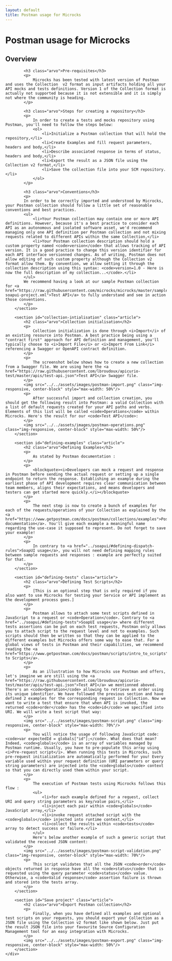 ```yaml
---
layout: default
title: Postman usage for Microcks
---
```


<div class="content">
	<div class="jumbotron clearfix">
		<div class="container">
       <h1 class="page-title arvo">Postman usage for Microcks</h1>
    </div>
	</div>
	<div class="container">
    <section id="intro" class="article">
			<h2 class="arvo">Overview</h2>

			<h3 class="arvo">Pre-requisites</h3>
			<p>
				Microcks has been tested with latest version of Postman and uses the Collection  v2 format as input artifacts holding all your API mocks and tests definitions. Version 1 of the Collection format is actually not supported because it is not extensible and it is simply not where the community is heading.
			</p>

			<h3 class="arvo">Steps for creating a repository</h3>
			<p>
				In order to create a tests and mocks repository using Postman, you'll need to follow the steps below:
				<ol>
					<li>Initialize a Postman collection that will hold the repository,</li>
					<li>Create Examples and fill request parameters, headers and body,</li>
					<li>Describe associated response in terms of status, headers and body,</li>
					<li>Export the result as a JSON file using the Collection v2 format,</li>
					<li>Save the collection file into your SCM repository.</li>
				</ol>
			</p>

			<h3 class="arvo">Conventions</h3>
			<p>
			In order to be correctly imported and understood by Microcks, your Postman collection should follow a little set of reasonable conventions and best practices.
			<ul>
				<li>Your Postman collection may contain one or more API definitions. However, because it's a best practice to consider each API as an autonomous and isolated software asset, we'd recommend managing only one API definition per Postman collection and not mixing requests related to different APIs within the same Collection,</li>
				<li>Your Postman collection description should hold a custom property named <code>version</code> that allows tracking of API version. It is a good practice to change this version identifier for each API interface versionned changes. As of writing, Postman does not allow editing of such custom property although the Collection v2 format allow them. By convention, we allow setting it through the collection description using this syntax: <code>version=1.0 - Here is now the full description of my collection...</code>.</li>
			</ul>
			We recommend having a look at our sample Postman collection for <a href="https://raw.githubusercontent.com/microcks/microcks/master/samples/HelloService-soapui-project.xml">Test API</a> to fully understand and see in action those conventions.
			</p>
		</section>

		<section id="collection-intialisation" class="article">
			<h2 class="arvo">Collection initialisation</h2>
			<p>
				Collection initialization is done through <i>Import</i> of an existing resource into Postman. A best practice being using a "contract first" approach for API definition and management, you'll typically choose to <i>Import File</i> or <i>Import From Link</i> referencing a Swagger or OpenAPI contract definition.
			</p>
			<p>
				The screenshot below shows how to create a new collection from a Swagger file. We are using here the <a href="https://raw.githubusercontent.com/lbroudoux/apicurio-test/master/apis/test-api.json">Test API</a> Swagger file.
			</p>
			<img src="../../assets/images/postman-import.png" class="img-responsive, center-block" style="max-width: 50%"/>
			<p>
				After successful import and collection creation, you should get the following result into Postman: a valid Collection with a list of default requests created for your API paths and verbs. Elements of this list will be called <code>Operations</code> within Microcks. Here's the result for our <code>Test API</code>:
			</p>
			<img src="../../assets/images/postman-operations.png" class="img-responsive, center-block" style="max-width: 50%"/>
		</section>

		<section id="defining-examples" class="article">
			<h2 class="arvo">Defining Examples</h2>
			<p>
				As stated by Postman documentation :
			</p>
			<p>
				<blockquote><i>Developers can mock a request and response in Postman before sending the actual request or setting up a single endpoint to return the response. Establishing an example during the earliest phase of API development requires clear communication between team members, aligns their expectations, and means developers and testers can get started more quickly.</i></blockquote>
			</p>
			<p>
				The next step is now to create a bunch of examples for each of the requests/operations of your Collection as explained by the <a href="https://www.getpostman.com/docs/postman/collections/examples">Postman documentation</a>. You'll give each example a meaningful name regarding the use-case it supposed to represent. Do not forget to save your example!
			</p>
			<p>
				In contrary to <a href="../soapui/#defining-dispatch-rules">SoapUI usage</a>, you will not need defining mapping rules between sample requests and responses : example are perfectly suited for that.
			</p>
		</section>

		<section id="defining-tests" class="article">
			<h2 class="arvo">Defining Test Scripts</h2>
			<p>
				[This is an optional step that is only required if you also want to use Microcks for testing your Service or API implement as the development process goes.]
			</p>
			<p>
			 	Postman allows to attach some test scripts defined in JavaScript to a request or <code>Operation</code>. Contrary to <a href="../soapui/#defining-tests">SoapUI usage</a> where different tests assertions can be put on each test requests, Postman only allows you to attach script to the request level and not to examples. Such scripts should then be written so that they can be applied to the different examples but Microcks offers some way to ease that. For a global views of tests in Postman and their capabilities, we recommend reading the <a href="https://www.getpostman.com/docs/postman/scripts/intro_to_scripts">Introducting to Scripts</a>.
			</p>
			<p>
				As an illustration to how Microcks use Postman and offers, let's imagine we are still using the <a href="https://raw.githubusercontent.com/lbroudoux/apicurio-test/master/apis/test-api.json">Test API</a> we mentionned aboved. There's an <code>Operation</code> allowing to retrieve an order using its unique identifier. We have followed the previous section and have defined 2 examples for the corresponding request in Collection. Now we want to write a test that ensure that when API is invoked, the returned <code>order</code> has the <code>id</code> we specified into URI. We will write a test script that way:
			</p>
			<img src="../../assets/images/postman-script.png" class="img-responsive, center-block" style="max-width: 70%"/>
			<p>
				You will notice the usage of following JavaScript code: <code>var expectedId = globals["id"];</code>. What does that mean? Indeed, <code>globals</code> is an array of variables managed by Postman runtime. Usually, you have to pre-populate this array using <i>Pre-request script</i>. When running this tests in Microcks, such pre-request initialization are automatically performed for you! Every variable used within your request definition (URI parameters or query string parameters) are injected into the <code>globals</code> context so that you can directly used them within your script.
			</p>
			<p>
				The execution of Postman tests using Microcks follows this flow :
				<ul>
					<li>for each example defined for a request, collect URI and query string parameters as key/value pairs,</li>
					<li>inject each pair within <code>globals</code> JavaScript array,</li>
					<li>invoke request attached script with the <code>globals</code> injected into runtime context,</li>
					<li>collect the results within <code>tests</code> array to detect success or failure.</li>
				</ul>
				Here's below another example of such a generic script that validated the received JSON content:
			</p>
			<img src="../../assets/images/postman-script-validation.png" class="img-responsive, center-block" style="max-width: 70%"/>
			<p>
				This script validates that all the JSON <code>order</code> objects returned in response have all the <code>status</code> that is requested using the query parameter <code>status</code> value. Otherwise, a <code>Valid response</code> assertion failure is thrown and stored into the tests array.
			</p>
		</section>

		<section id="Save project" class="article">
			<h2 class="arvo">Export Postman collection</h2>
			<p>
				Finally, when you have defined all examples and optional test scripts on your requests, you should export your Collection as a JSON file using the Collection v2 format like shown below. Just put the result JSON file into your favourite Source Configuration Management tool for an easy integration with Microcks.
			</p>
			<img src="../../assets/images/postman-export.png" class="img-responsive, center-block" style="max-width: 50%"/>
		</section>
	</div>
</div>
